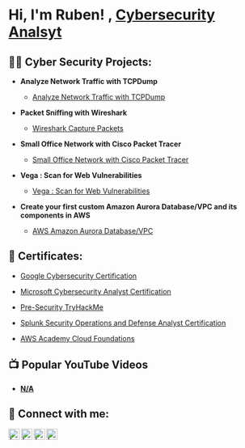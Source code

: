 <h1>Hi, I'm Ruben! , <a href="https://www.linkedin.com/in/ruben-navarrete-b56b2554/">Cybersecurity Analsyt</a>

<h2>👨‍💻 Cyber Security Projects:</h2>

- <b>Analyze Network Traffic with TCPDump </b>
  - [Analyze Network Traffic with TCPDump ](https://github.com/RD-NavarreteV/Analyze-Network-Traffic-with-TCPDump/blob/main/README.md)
    
- <b>Packet Sniffing with Wireshark</b>
  - [Wireshark Capture Packets](https://github.com/RD-NavarreteV/Capture-Packets-with-Wireshark)
 
- <b>Small Office Network with Cisco Packet Tracer</b>
  - [Small Office Network with Cisco Packet Tracer](https://github.com/RD-NavarreteV/Small-Office-Network-with-CPT)
 
- <b>Vega : Scan for Web Vulnerabilities</b>
  - [Vega : Scan for Web Vulnerabilities](https://github.com/RD-NavarreteV/Vega-Scan-for-Web-Vulnerabilities)

- <b>Create your first custom Amazon Aurora Database/VPC and its components in AWS</b>
  - [AWS Amazon Aurora Database/VPC](https://github.com/RD-NavarreteV/AWS-Amazon-Aurora-Database)
    
<h2>📖 Certificates:</h2>

  - [Google Cybersecurity Certification](https://www.coursera.org/account/accomplishments/professional-cert/RBTNSKFZ65E3)

  - [Microsoft Cybersecurity Analyst Certification](https://github.com/url)

  - [Pre-Security TryHackMe](https://tryhackme-certificates.s3-eu-west-1.amazonaws.com/THM-ZU61ZDMK3Q.png)

  - [Splunk Security Operations and Defense Analyst Certification](https://i.imgur.com/01gij3Q.png)

  - [AWS Academy Cloud Foundations](https://www.credly.com/badges/2c56f3cc-ee66-43e9-882a-161eea23e19a/print)

<b>

<h2>📺 Popular YouTube Videos</h2>

- [N/A](https://www.youtube.com/Url)

<h2> 🤳 Connect with me:</h2>

[<img align="left" alt=" | LinkedIn" width="22px" src="https://cdn.jsdelivr.net/npm/simple-icons@v3/icons/linkedin.svg" />][linkedin]
[<img align="left" alt=" | Twitter" width="22px" src="https://cdn.jsdelivr.net/npm/simple-icons@v3/icons/twitter.svg" />][twitter]
[<img align="left" alt=" | YouTube" width="22px" src="https://cdn.jsdelivr.net/npm/simple-icons@v3/icons/youtube.svg" />][youtube]
[<img align="left" alt=" | Instagram" width="22px" src="https://cdn.jsdelivr.net/npm/simple-icons@v3/icons/instagram.svg" />][instagram]

[linkedin]: https://linkedin.com/in/ruben-navarrete-b56b2554/
[twitter]: https://twitter.com/
[youtube]: https://www.youtube.com/c/
[instagram]: https://www.instagram.com/

